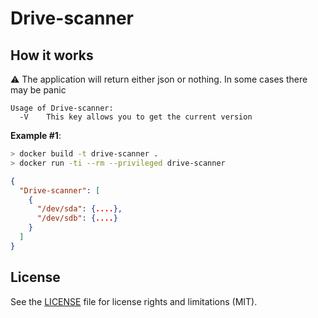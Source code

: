 # Drive-scanner

## How it works

⚠️ The application will return either json or nothing. In some cases there may be panic

```
Usage of Drive-scanner:
  -V    This key allows you to get the current version
```

**Example #1**:

```bash
> docker build -t drive-scanner .
> docker run -ti --rm --privileged drive-scanner
```

```json
{
  "Drive-scanner": [
    {
      "/dev/sda": {....},
      "/dev/sdb": {....}
    }
  ]
}
```

## License

See the [LICENSE](LICENSE) file for license rights and limitations (MIT).
